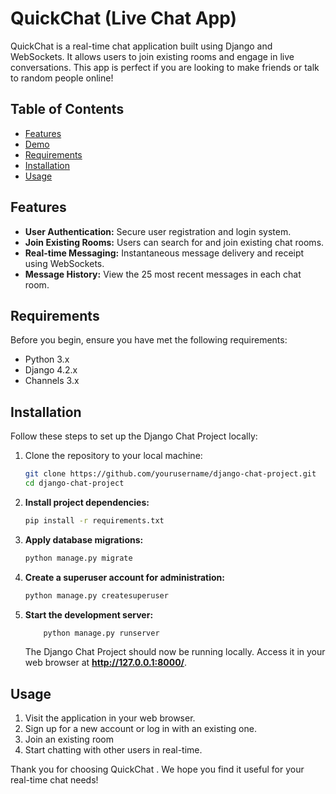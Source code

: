 
# QuickChat (Live Chat App)

QuickChat is a real-time chat application built using Django and WebSockets. It allows users to join existing rooms and engage in live conversations. This app is perfect if you are looking to make friends or talk to random people online!

## Table of Contents

- [Features](#features)
- [Demo](#demo)
- [Requirements](#requirements)
- [Installation](#installation)
- [Usage](#usage)

## Features

- **User Authentication:** Secure user registration and login system.
- **Join Existing Rooms:** Users can search for and join existing chat rooms.
- **Real-time Messaging:** Instantaneous message delivery and receipt using WebSockets.
- **Message History:** View the 25 most recent messages in each chat room.


## Requirements

Before you begin, ensure you have met the following requirements:

- Python 3.x
- Django 4.2.x
- Channels 3.x

## Installation

Follow these steps to set up the Django Chat Project locally:

1. Clone the repository to your local machine:
    ```bash
    git clone https://github.com/yourusername/django-chat-project.git
    cd django-chat-project
    ```
2. __Install project dependencies:__
    ```bash
    pip install -r requirements.txt
    ```
3. __Apply database migrations:__
   ```bash
   python manage.py migrate
   ```
4. __Create a superuser account for administration:__
    ```bash
    python manage.py createsuperuser
    ```
5. __Start the development server:__
    ```bash
        python manage.py runserver
    ```
    The Django Chat Project should now be running locally. Access it in your web browser at __http://127.0.0.1:8000/__.

## **Usage**

1. Visit the application in your web browser.
2. Sign up for a new account or log in with an existing one.
3. Join an existing room
4. Start chatting with other users in real-time.

Thank you for choosing QuickChat . We hope you find it useful for your real-time chat needs!
